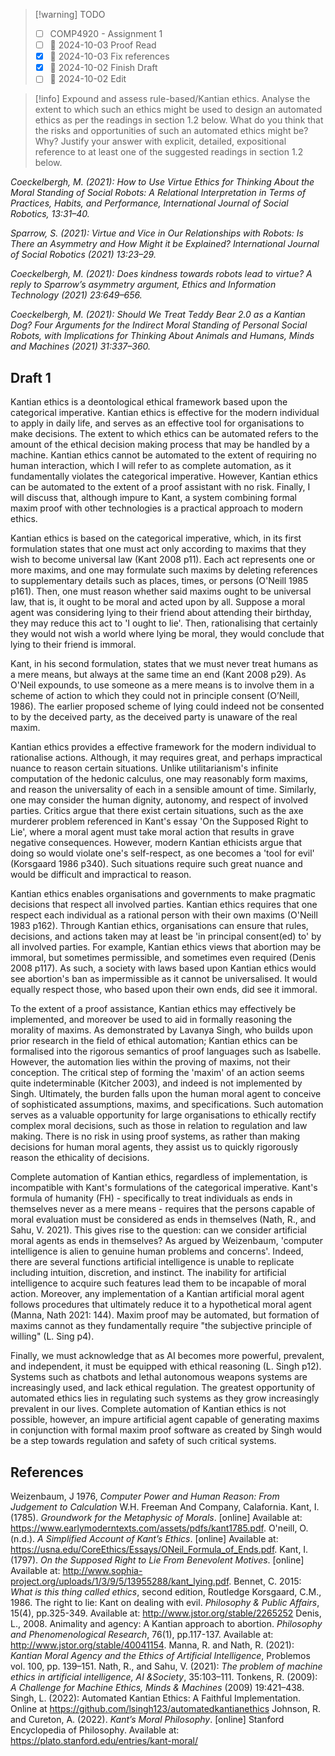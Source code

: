 > [!warning] TODO
> - [ ] COMP4920 - Assignment 1
> - [ ] 📅 2024-10-03 Proof Read
> - [x] 📅 2024-10-03 Fix references
> - [x] 📅 2024-10-02 Finish Draft
> - [ ] 📅 2024-10-02 Edit

> [!info] Expound and assess rule-based/Kantian ethics. Analyse the extent to which such an ethics might be used to design an automated ethics as per the readings in section 1.2 below. What do you think that the risks and opportunities of such an automated ethics might be? Why? Justify your answer with explicit, detailed, expositional reference to at least one of the suggested readings in section 1.2 below.

*Coeckelbergh, M. (2021): How to Use Virtue Ethics for Thinking About the Moral Standing of Social Robots: A Relational Interpretation in Terms of Practices, Habits, and Performance, International Journal of Social Robotics, 13:31–40.*

*Sparrow, S. (2021): Virtue and Vice in Our Relationships with Robots: Is There an Asymmetry and How Might it be Explained? International Journal of Social Robotics (2021) 13:23–29.*

*Coeckelbergh, M. (2021): Does kindness towards robots lead to virtue? A reply to Sparrow’s asymmetry argument, Ethics and Information Technology (2021) 23:649–656.*

*Coeckelbergh, M. (2021): Should We Treat Teddy Bear 2.0 as a Kantian Dog? Four Arguments for the Indirect Moral Standing of Personal Social Robots, with Implications for Thinking About Animals and Humans, Minds and Machines (2021) 31:337–360.*

## Draft 1
Kantian ethics is a deontological ethical framework based upon the categorical imperative. Kantian ethics is effective for the modern individual to apply in daily life, and serves as an effective tool for organisations to make decisions. The extent to which ethics can be automated refers to the amount of the ethical decision making process that may be handled by a machine. Kantian ethics cannot be automated to the extent of requiring no human interaction, which I will refer to as complete automation, as it fundamentally violates the categorical imperative. However, Kantian ethics can be automated to the extent of a proof assistant with no risk. Finally, I will discuss that, although impure to Kant, a system combining formal maxim proof with other technologies is a practical approach to modern ethics.

Kantian ethics is based on the categorical imperative, which, in its first formulation states that one must act only according to maxims that they wish to become universal law (Kant 2008 p11). Each act represents one or more maxims, and one may formulate such maxims by deleting references to supplementary details such as places, times, or persons (O'Neill 1985 p161). Then, one must reason whether said maxims ought to be universal law, that is, it ought to be moral and acted upon by all. Suppose a moral agent was considering lying to their friend about attending their birthday, they may reduce this act to 'I ought to lie'. Then, rationalising that certainly they would not wish a world where lying be moral, they would conclude that lying to their friend is immoral.

Kant, in his second formulation, states that we must never treat humans as a mere means, but always at the same time an end (Kant 2008 p29). As O'Neil expounds, to use someone as a mere means is to involve them in a scheme of action to which they could not in principle consent (O’Neill, 1986). The earlier proposed scheme of lying could indeed not be consented to by the deceived party, as the deceived party is unaware of the real maxim.

Kantian ethics provides a effective framework for the modern individual to rationalise actions. Although, it may requires great, and perhaps impractical nuance to reason certain situations. Unlike utilitarianism's infinite computation of the hedonic calculus, one may reasonably form maxims, and reason the universality of each in a sensible amount of time. Similarly, one may consider the human dignity, autonomy, and respect of involved parties. Critics argue that there exist certain situations, such as the axe murderer problem referenced in Kant's essay 'On the Supposed Right to Lie', where a moral agent must take moral action that results in grave negative consequences. However, modern Kantian ethicists argue that doing so would violate one's self-respect, as one becomes a 'tool for evil' (Korsgaard 1986 p340). Such situations require such great nuance and would be difficult and impractical to reason.

Kantian ethics enables organisations and governments to make pragmatic decisions that respect all involved parties. Kantian ethics requires that one respect each individual as a rational person with their own maxims (O'Neill 1983 p162). Through Kantian ethics, organisations can ensure that rules, decisions, and actions taken may at least be 'in principal consent(ed) to' by all involved parties. For example, Kantian ethics views that abortion may be immoral, but sometimes permissible, and sometimes even required (Denis 2008 p117). As such, a society with laws based upon Kantian ethics would see abortion's ban as impermissible as it cannot be universalised. It would equally respect those, who based upon their own ends, did see it immoral.

To the extent of a proof assistance, Kantian ethics may effectively be implemented, and moreover be used to aid in formally reasoning the morality of maxims. As demonstrated by Lavanya Singh, who builds upon prior research in the field of ethical automation; Kantian ethics can be formalised into the rigorous semantics of proof languages such as Isabelle. However, the automation lies within the proving of maxims, not their conception. The critical step of forming the 'maxim' of an action seems quite indeterminable (Kitcher 2003), and indeed is not implemented by Singh. Ultimately, the burden falls upon the human moral agent to conceive of sophisticated assumptions, maxims, and specifications. Such automation serves as a valuable  opportunity for large organisations to ethically rectify complex moral decisions, such as those in relation to regulation and law making. There is no risk in using proof systems, as rather than making decisions for human moral agents, they assist us to quickly rigorously reason the ethicality of decisions.

Complete automation of Kantian ethics, regardless of implementation, is incompatible with Kant's formulations of the categorical imperative. Kant's formula of humanity (FH) - specifically to treat individuals as ends in themselves never as a mere means - requires that the persons capable of moral evaluation must be considered as ends in themselves (Nath, R., and Sahu, V. 2021). This gives rise to the question: can we consider artificial moral agents as ends in themselves? As argued by Weizenbaum, 'computer intelligence is alien to genuine human problems and concerns'. Indeed, there are several functions artificial intelligence is unable to replicate including intuition, discretion, and instinct. The inability for artificial intelligence to acquire such features lead them to be incapable of moral action. Moreover, any implementation of a Kantian artificial moral agent follows procedures that ultimately reduce it to a hypothetical moral agent (Manna, Nath 2021: 144). Maxim proof may be automated, but formation of maxims cannot as they fundamentally require "the subjective principle of willing" (L. Sing p4).

Finally, we must acknowledge that as AI becomes more powerful, prevalent, and independent, it must be equipped with ethical reasoning (L. Singh p12). Systems such as chatbots and lethal autonomous weapons systems are increasingly used, and lack ethical regulation. The greatest opportunity of automated ethics lies in regulating such systems as they grow increasingly prevalent in our lives. Complete automation of Kantian ethics is not possible, however, an impure artificial agent capable of generating maxims in conjunction with formal maxim proof software as created by Singh would be a step towards regulation and safety of such critical systems. 

## References
Weizenbaum, J 1976, *Computer Power and Human Reason: From Judgement to Calculation* W.H. Freeman And Company, Calafornia.
Kant, I. (1785). _Groundwork for the Metaphysic of Morals_. [online] Available at: https://www.earlymoderntexts.com/assets/pdfs/kant1785.pdf.
O'neill, O. (n.d.). _A Simplified Account of Kant’s Ethics_. [online] Available at: https://usna.edu/CoreEthics/Essays/ONeil_Formula_of_Ends.pdf.
Kant, I. (1797). _On the Supposed Right to Lie From Benevolent Motives_. [online] Available at: http://www.sophia-project.org/uploads/1/3/9/5/13955288/kant_lying.pdf.
Bennet, C. 2015: *What is this thing called ethics*, second
edition, Routledge
Korsgaard, C.M., 1986. The right to lie: Kant on dealing with evil. _Philosophy & Public Affairs_, 15(4), pp.325-349. Available at: http://www.jstor.org/stable/2265252
Denis, L., 2008. Animality and agency: A Kantian approach to abortion. _Philosophy and Phenomenological Research_, 76(1), pp.117-137. Available at: http://www.jstor.org/stable/40041154.
Manna, R. and Nath, R. (2021): *Kantian Moral Agency and the Ethics of Artificial Intelligence*, Problemos vol. 100, pp. 139–151.
Nath, R., and Sahu, V. (2021): *The problem of machine ethics in artificial intelligence, AI &Society*, 35:103–111.
Tonkens, R. (2009): *A Challenge for Machine Ethics, Minds & Machines* (2009) 19:421–438.
Singh, L. (2022): Automated Kantian Ethics: A Faithful Implementation.
Online at https://github.com/lsingh123/automatedkantianethics
Johnson, R. and Cureton, A. (2022). _Kant’s Moral Philosophy_. [online] Stanford Encyclopedia of Philosophy. Available at: https://plato.stanford.edu/entries/kant-moral/